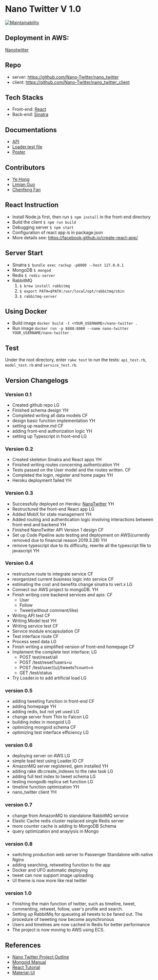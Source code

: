 # Nano Twitter V 1.0

[![Maintainability](https://api.codeclimate.com/v1/badges/a99a88d28ad37a79dbf6/maintainability)](https://codeclimate.com/github/codeclimate/codeclimate/maintainability)

## Deployment in AWS:

[Nanotwitter](http://d2tp46yx9fbjl7.cloudfront.net/)

## Repo
* server: https://github.com/Nano-Twitter/nano_twitter
* client: https://github.com/Nano-Twitter/nano_twitter_client

## Tech Stacks
* Front-end: [React](https://reactjs.org/)
* Back-end: [Sinatra](http://sinatrarb.com/)

## Documentations
* [API](https://github.com/Nano-Twitter/nano_twitter/blob/master/doc/api.md)
* [Loader.test file](https://nano-twitter-2019.herokuapp.com/testFile.json)
 * [Poster](https://raw.githubusercontent.com/Nano-Twitter/nano_twitter/master/poster.pdf)
## Contributors
* [Ye Hong](mailto:yehong@brandeis.edu)
* [Limian Guo](mailto:limianguo@brandeis.edu)
* [Chenfeng Fan](mailto:fanc@brandeis.edu)

## React Instruction
* Install Node.js first, then run ```$ npm install``` in the front-end directory
* Build the client  ```$ npm run build```
* Debugging server ```$ npm start```
* Configuration of react app is in package.json
* More details see: https://facebook.github.io/create-react-app/

## Server Start
* Sinatra  ```$ bundle exec rackup -p8000 --host 127.0.0.1```
* MongoDB ```$ mongod```
* Redis ```$ redis-server```
* RabbitMQ
  1. ```$ brew install rabbitmq``` 
  2. ```$ export PATH=$PATH:/usr/local/opt/rabbitmq/sbin``` 
  3. ```$ rabbitmq-server```

## Using Docker
* Build image ```docker build -t <YOUR_USERNAME>/nano-twitter .```
* Run image ```docker run -p 8888:8000 --name nano-twitter YOUR_USERNAME/nano-twitter```


## Test
Under the root directory, enter `rake test` to run the tests: `api_test.rb`, `model_test.rb` and `service_test.rb`.

## Version Changelogs

### Version 0.1
* Created github repo  LG
* Finished schema design YH
* Completed writing all data models  CF
* design basic function implementation YH
* setting up readme.md CF
* adding front-end authorization logic YH
* setting up Typescript in front-end LG

### Version 0.2
* Created skeleton Sinatra and React apps  YH
* Finished writing routes concerning authentication YH
* Tests passed on the User model and the routes written. CF
* Completed the login, register and home pages YH
* Heroku deployment failed YH

### Version 0.3
* Successfully deployed on Heroku: [NanoTwitter](https://nano-twitter-2019.herokuapp.com/) YH
* Restructured the front-end React app LG
* Added MobX for state management YH
* Added routing and authentication logic involving interactions between front-end and backend YH
* Finished NanoTwitter API Version 1 design CF
* Set up Code Pipeline auto testing and deployment on AWS(currently removed due to financial reason 2019.3.28)
YH
* remove typescript due to its difficulty, rewrite all the typescript file to javascript YH

### Version 0.4 
* restructure route to integrate service CF
* reorganized current business logic into service CF
* estimating the cost and benefits change sinatra to vert.x LG
* Connect our AWS project to mongoDB. YH
* Finish writing core backend services and apis:  CF
  - User
  - Follow
  - Tweet(without comment/like)
* Writing API test CF
* Writing Model test YH
* Writing service test CF
* Service module encapsulation CF
* Test interface route CF
* Process seed data LG
* Finish writing a simplified version of front-end homepage CF
* Implement the complete test interface: LG
  - POST test/reset/all
  - POST /test/reset?users=u
  - POST /test/user/{u}/tweets?count=n
  - GET /test/status
* Try Loader.io to add artificial load LG

### version 0.5
* adding tweeting function in front-end CF
* adding homepage YH
* adding redis, but not yet used LG
* change server from Thin to Falcon LG
* building index in mongoid LG
* optimizing mongoid schema CF
* optimizing test interface efficiency LG

### version 0.6
* deploying server on AWS LG
* simple load test using Loader.IO CF
* AmazonMQ server registered, gem installed YH
* adding rake db:create_indexes to the rake task LG
* adding full text index to tweet schema LG
* testing mongodb replica set function LG
* timeline function optimization YH
* nano_twitter client YH

### version 0.7
* change from AmazonMQ to standalone RabbitMQ service
* Elastic Cache redis cluster replaced single Redis server
* more counter cache is adding to MongoDB Schema
* query optimization and anaylysis in Mongo

### version 0.8
* switching production web server to Passenger Standalone with native Nginx 
* adding searching, retweeting function to the app
* Docker and UFO automatic deploying 
* tweet can now support image uploading
* UI theme is now more like real twitter

### version 1.0
* Finishing the main function of twitter, such as timeline, tweet, commenting, retweet, follow, user's profile and search.
* Setting up RabbitMq for queueing all tweets to be faned out. The procedure of tweeting now become asynchronous
* Users and timelines are now cached in Redis for better performance
* The project is now moving to AWS using ECS.

## References
* [Nano Twitter Project Outline](http://cosi105b.s3-website-us-west-2.amazonaws.com/content/topics/nt/nt_outline.md/) 
* [Mongoid Manual](https://docs.mongodb.com/mongoid/current/)
* [React Tutorial](https://reactjs.org/tutorial/tutorial.html)
* [Material-UI](https://material-ui.com/getting-started/installation/)